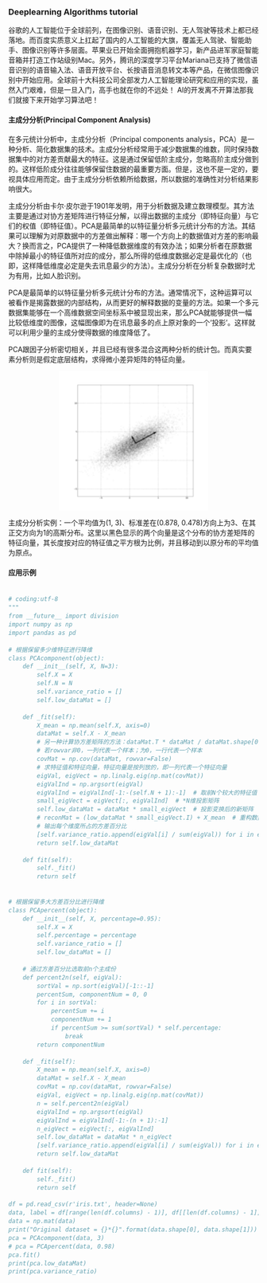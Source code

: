 ### Deeplearning Algorithms tutorial
谷歌的人工智能位于全球前列，在图像识别、语音识别、无人驾驶等技术上都已经落地。而百度实质意义上扛起了国内的人工智能的大旗，覆盖无人驾驶、智能助手、图像识别等许多层面。苹果业已开始全面拥抱机器学习，新产品进军家庭智能音箱并打造工作站级别Mac。另外，腾讯的深度学习平台Mariana已支持了微信语音识别的语音输入法、语音开放平台、长按语音消息转文本等产品，在微信图像识别中开始应用。全球前十大科技公司全部发力人工智能理论研究和应用的实现，虽然入门艰难，但是一旦入门，高手也就在你的不远处！
AI的开发离不开算法那我们就接下来开始学习算法吧！

#### 主成分分析(Principal Component Analysis)

在多元统计分析中，主成分分析（Principal components analysis，PCA）是一种分析、简化数据集的技术。主成分分析经常用于减少数据集的维数，同时保持数据集中的对方差贡献最大的特征。这是通过保留低阶主成分，忽略高阶主成分做到的。这样低阶成分往往能够保留住数据的最重要方面。但是，这也不是一定的，要视具体应用而定。由于主成分分析依赖所给数据，所以数据的准确性对分析结果影响很大。

主成分分析由卡尔·皮尔逊于1901年发明，用于分析数据及建立数理模型。其方法主要是通过对协方差矩阵进行特征分解，以得出数据的主成分（即特征向量）与它们的权值（即特征值）。PCA是最简单的以特征量分析多元统计分布的方法。其结果可以理解为对原数据中的方差做出解释：哪一个方向上的数据值对方差的影响最大？换而言之，PCA提供了一种降低数据维度的有效办法；如果分析者在原数据中除掉最小的特征值所对应的成分，那么所得的低维度数据必定是最优化的（也即，这样降低维度必定是失去讯息最少的方法）。主成分分析在分析复杂数据时尤为有用，比如人脸识别。

PCA是最简单的以特征量分析多元统计分布的方法。通常情况下，这种运算可以被看作是揭露数据的内部结构，从而更好的解释数据的变量的方法。如果一个多元数据集能够在一个高维数据空间坐标系中被显现出来，那么PCA就能够提供一幅比较低维度的图像，这幅图像即为在讯息最多的点上原对象的一个‘投影’。这样就可以利用少量的主成分使得数据的维度降低了。

PCA跟因子分析密切相关，并且已经有很多混合这两种分析的统计包。而真实要素分析则是假定底层结构，求得微小差异矩阵的特征向量。

<p align="center">
<img width="300" align="center" src="../../images/401.jpg" />
</p>
主成分分析实例：一个平均值为(1, 3)、标准差在(0.878, 0.478)方向上为3、在其正交方向为1的高斯分布。这里以黑色显示的两个向量是这个分布的协方差矩阵的特征向量，其长度按对应的特征值之平方根为比例，并且移动到以原分布的平均值为原点。

#### 应用示例
```python

# coding:utf-8
"""
from __future__ import division
import numpy as np
import pandas as pd

# 根据保留多少维特征进行降维
class PCAcomponent(object):
    def __init__(self, X, N=3):
        self.X = X
        self.N = N
        self.variance_ratio = []
        self.low_dataMat = []

    def _fit(self):
        X_mean = np.mean(self.X, axis=0)
        dataMat = self.X - X_mean
        # 另一种计算协方差矩阵的方法：dataMat.T * dataMat / dataMat.shape[0]
        # 若rowvar非0，一列代表一个样本；为0，一行代表一个样本
        covMat = np.cov(dataMat, rowvar=False)
        # 求特征值和特征向量，特征向量是按列放的，即一列代表一个特征向量
        eigVal, eigVect = np.linalg.eig(np.mat(covMat))
        eigValInd = np.argsort(eigVal)
        eigValInd = eigValInd[-1:-(self.N + 1):-1]  # 取前N个较大的特征值
        small_eigVect = eigVect[:, eigValInd]  # *N维投影矩阵
        self.low_dataMat = dataMat * small_eigVect  # 投影变换后的新矩阵
        # reconMat = (low_dataMat * small_eigVect.I) + X_mean  # 重构数据
        # 输出每个维度所占的方差百分比
        [self.variance_ratio.append(eigVal[i] / sum(eigVal)) for i in eigValInd]
        return self.low_dataMat

    def fit(self):
        self._fit()
        return self


# 根据保留多大方差百分比进行降维
class PCApercent(object):
    def __init__(self, X, percentage=0.95):
        self.X = X
        self.percentage = percentage
        self.variance_ratio = []
        self.low_dataMat = []

    # 通过方差百分比选取前n个主成份
    def percent2n(self, eigVal):
        sortVal = np.sort(eigVal)[-1::-1]
        percentSum, componentNum = 0, 0
        for i in sortVal:
            percentSum += i
            componentNum += 1
            if percentSum >= sum(sortVal) * self.percentage:
                break
        return componentNum

    def _fit(self):
        X_mean = np.mean(self.X, axis=0)
        dataMat = self.X - X_mean
        covMat = np.cov(dataMat, rowvar=False)
        eigVal, eigVect = np.linalg.eig(np.mat(covMat))
        n = self.percent2n(eigVal)
        eigValInd = np.argsort(eigVal)
        eigValInd = eigValInd[-1:-(n + 1):-1]
        n_eigVect = eigVect[:, eigValInd]
        self.low_dataMat = dataMat * n_eigVect
        [self.variance_ratio.append(eigVal[i] / sum(eigVal)) for i in eigValInd]
        return self.low_dataMat

    def fit(self):
        self._fit()
        return self

df = pd.read_csv(r'iris.txt', header=None)
data, label = df[range(len(df.columns) - 1)], df[[len(df.columns) - 1]]
data = np.mat(data)
print("Original dataset = {}*{}".format(data.shape[0], data.shape[1]))
pca = PCAcomponent(data, 3)
# pca = PCApercent(data, 0.98)
pca.fit()
print(pca.low_dataMat)
print(pca.variance_ratio)

```
